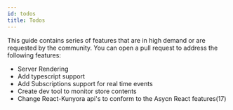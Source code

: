 ```yaml
---
id: todos
title: Todos
---
```


This guide contains series of features that are in high demand or are requested by the community. You can open a pull request to address the following features:

* Server Rendering
* Add typescript support
* Add Subscriptions support for real time events
* Create dev tool to monitor store contents
* Change React-Kunyora api's to conform to the Asycn React features(17)